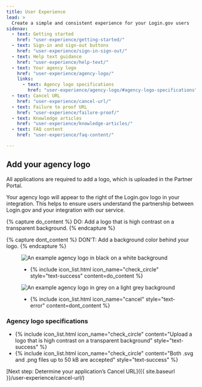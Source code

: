 ```yaml
---
title: User Experience
lead: >
  Create a simple and consistent experience for your Login.gov users
sidenav:
  - text: Getting started
    href: "user-experience/getting-started/"
  - text: Sign-in and sign-out buttons
    href: "user-experience/sign-in-sign-out/"
  - text: Help text guidance
    href: "user-experience/help-text/"
  - text: Your agency logo
    href: "user-experience/agency-logo/"
    links:
      - text: Agency logo specifications
        href: "user-experience/agency-logo/#agency-logo-specifications"
  - text: Cancel URL
    href: "user-experience/cancel-url/"
  - text: Failure to proof URL
    href: "user-experience/failure-proof/"
  - text: Knowledge articles
    href: "user-experience/knowledge-articles/"
  - text: FAQ content
    href: "user-experience/faq-content/"

---
```


## Add your agency logo

All applications are required to add a logo, which is uploaded in the Partner Portal.

Your agency logo will appear to the right of the Login.gov logo in your integration. This helps to ensure users understand the partnership between Login.gov and your integration with our service.

{% capture do_content %}
<span markdown="1">
  <span class="image-example__do-dont">DO: </span> Add a logo that is high contrast on a transparent background.
</span>
{% endcapture %}

{% capture dont_content %}
<span markdown="1">
  <span class="image-example__do-dont">DON'T: </span>Add a background color behind your logo.
</span>
{% endcapture %}

<div class="grid-row grid-gap">
  <div class="usa-image-example usa-image-example--correct">
    <figure class="usa-image-example__figure">
      <img class="usa-image-example__image" alt="An example agency logo in black on a white background" src="{{ site.baseurl }}/assets/img/do_logo.svg" />
      <figcaption class="usa-image-example__figcaption">
        <ul class="usa-icon-list usa-icon-list--size-xs">
          <li class="usa-icon-list__item">
            {% include icon_list.html icon_name="check_circle" style="text-success" content=do_content %}
          </li>
        </ul>
      </figcaption>
    </figure>
  </div>
  <div class="usa-image-example usa-image-example--incorrect">
    <figure class="usa-image-example__figure">
      <img class="usa-image-example__image" src="{{ site.baseurl }}/assets/img/dont_logo.svg" alt="An example agency logo in grey on a light grey background" />
      <figcaption class="usa-image-example__figcaption">
        <ul class="usa-icon-list usa-icon-list--size-xs">
          <li class="usa-icon-list__item">
            {% include icon_list.html icon_name="cancel" style="text-error" content=dont_content %}
          </li>
        </ul>
      </figcaption>
    </figure>
  </div>
</div>

### Agency logo specifications

<ul class="usa-icon-list padding-top-2 padding-bottom-2">
  <li class="usa-icon-list__item">
    {% include icon_list.html icon_name="check_circle" content="Upload a logo that is high contrast on a transparent background" style="text-success" %}
  </li>
  <li class="usa-icon-list__item">
    {% include icon_list.html icon_name="check_circle" content="Both .svg and .png files up to 50 kB are accepted" style="text-success" %}
  </li>
</ul>

[Next step: Determine your application’s Cancel URL]({{ site.baseurl }}/user-experience/cancel-url/)
